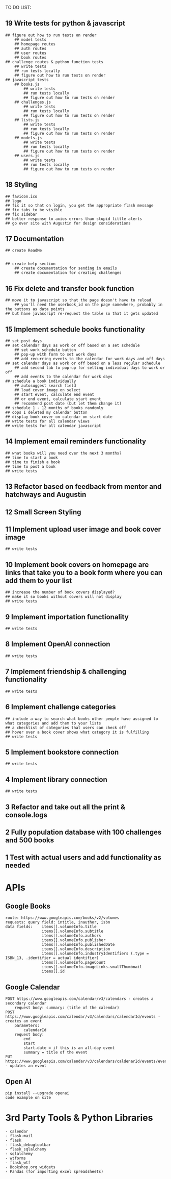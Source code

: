 TO DO LIST: 

## 19 Write tests for python & javascript
    ## figure out how to run tests on render
        ## model tests
        ## homepage routes
        ## auth routes
        ## user routes
        ## book routes
    ## challenge routes & python function tests
        ## write tests
        ## run tests locally
        ## figure out how to run tests on render
    ## javascript tests
        ## books.js
            ## write tests
            ## run tests locally
            ## figure out how to run tests on render
        ## challenges.js
            ## write tests
            ## run tests locally
            ## figure out how to run tests on render
        ## lists.js
            ## write tests
            ## run tests locally
            ## figure out how to run tests on render
        ## models.js
            ## write tests
            ## run tests locally
            ## figure out how to run tests on render
        ## users.js
            ## write tests
            ## run tests locally
            ## figure out how to run tests on render
## 18 Styling
    ## favicon.ico
    ## logo
    ## fix it so that on login, you get the appropriate flash message
    ## fix tabs to be visible
    ## fix sidebar
    ## better response to axios errors than stupid little alerts
    ## go over site with Augustin for design considerations
## 17 Documentation
    ## create ReadMe


    ## create help section
        ## create documentation for sending in emails
        ## create documentation for creating challenges
## 16 Fix delete and transfer book function
    ## move it to javascript so that the page doesn't have to reload
        ## you'll need the userbook_id on the page somewhere, probably in the buttons as data points
    ## but have javascript re-request the table so that it gets updated
## 15 Implement schedule books functionality
    ## set post days 
    ## set calendar days as work or off based on a set schedule
        ## set work schedule button
        ## pop-up with form to set work days
        ## add recurring events to the calendar for work days and off days
    ## set calendar days as work or off based on a less regular schedule
        ## add second tab to pop-up for setting individual days to work or off
        ## add events to the calendar for work days
    ## schedule a book individually
        ## autosuggest search field
        ## load cover image on select
        ## start event, calculate end event
        ## or end event, calculate start event
        ## recommend post date (but let them change it)
    ## schedule 1 - 12 months of books randomly
    ## oops I deleted my calendar button
    ## display book cover on calendar on start date
    ## write tests for all calendar views
    ## write tests for all calendar javascript
## 14 Implement email reminders functionality 
    ## what books will you need over the next 3 months?
    ## time to start a book
    ## time to finish a book
    ## time to post a book
    ## write tests
## 13 Refactor based on feedback from mentor and hatchways and Augustin
## 12 Small Screen Styling
## 11 Implement upload user image and book cover image
    ## write tests
## 10 Implement book covers on homepage are links that take you to a book form where you can add them to your list
    ## increase the number of book covers displayed? 
    ## make it so books without covers will not display
    ## write tests
## 9 Implement importation functionality
    ## write tests
## 8 Implement OpenAI connection 
    ## write tests
## 7 Implement friendship & challenging functionality 
    ## write tests
## 6 Implement challenge categories
    ## include a way to search what books other people have assigned to what categories and add them to your lists
    ## a checklist of categories that users can check off
    ## hover over a book cover shows what category it is fulfilling
    ## write tests
## 5 Implement bookstore connection
    ## write tests
## 4 Implement library connection
    ## write tests
## 3 Refactor and take out all the print & console.logs
## 2 Fully population database with 100 challenges and 500 books
## 1 Test with actual users and add functionality as needed



# APIs

## Google Books
    route: https://www.googleapis.com/books/v2/volumes
    requests: query field: intitle, inauthor, isbn
    data fields:    items[].volumeInfo.title
                    items[].volumeInfo.subtitle
                    items[].volumeInfo.authors
                    items[].volumeInfo.publisher
                    items[].volumeInfo.publishedDate
                    items[].volumeInfo.description
                    items[].volumeInfo.industryIdentifiers (.type = ISBN_13, .identifier = actual identifier)
                    items[].volumeInfo.pageCount
                    items[].volumeInfo.imageLinks.smallThumbnail
                    items[].id

## Google Calendar
    POST https://www.googleapis.com/calendar/v3/calendars - creates a secondary calendar
        request body: summary: (title of the calendar)
    POST https://www.googleapis.com/calendar/v3/calendars/calendarId/events - creates an event
        parameters: 
            calendarId
        request body: 
            end
            start
            start.date = if this is an all-day event
            summary = title of the event
    PUT https://www.googleapis.com/calendar/v3/calendars/caldenarId/events/eventId - updates an event

## Open AI
    pip install --upgrade openai
    code example on site

# 3rd Party Tools & Python Libraries
    - calendar
    - flask-mail
    - flask
    - flask_debugtoolbar
    - flask_sqlalchemy
    - sqlalchemy
    - wtforms
    - flask_wtf
    - Bookshop.org widgets
    - Pandas (for importing excel spreadsheets)

